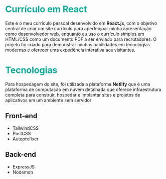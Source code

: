 # <span style='color:#08AD9D'>Currículo em React</span> 
Este é o meu currículo pessoal desenvolvido em **React.js**, com o objetivo central de criar um site currículo para aperfeiçoar minha apresentação como desenvolvedor web, enquanto eu uso o currículo simples em HTML/CSS como um documento PDF a ser enviado para recrutadores. O projeto foi criado para demonstrar minhas habilidades em tecnologias modernas e oferecer uma experiência interativa aos visitantes.

# <span style='color:#08AD9D'>Tecnologias</span> 

<p>Para hospedagem do site, foi utilizada a plataforma <b>Netlify</b> que é uma plataforma de computação em nuvem detalhada que oferece infraestrutura completa para construir, hospedar e implantar sites e projetos de aplicativos em um ambiente sem servidor</p>

<h2>Front-end</h2>
<ul>
  <li>TailwindCSS</li>
  <li>PostCSS</li>
  <li>Autoprefixer</li>
</ul>

<h2>Back-end</h2>
<ul>
  <li>ExpressJS</li>
  <li>Nodemon</li>
</ul>
